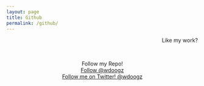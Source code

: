 ```yaml
---
layout: page
title: Github
permalink: /github/
---
```


<span class="page-tagline"><marquee scrollamount="3" behavior="alternate" scrolldelay="225">Like my work?</marquee></span>



<div class="post-content-download">
  <p>
    <br />
  </p>
  <div class="download">
    <center><i class="fa fa-heart"></i> Follow my Repo!<i class="fa fa-heart"></i></center>
    <center><a class="github-button" href="https://github.com/wdoogz" data-color-scheme="no-preference: dark; light: light; dark: dark;" data-show-count="true" aria-label="Follow @wdoogz on GitHub">Follow @wdoogz</a></center>
    <center><a href="https://twitter.com/wdoogz?ref_src=twsrc%5Etfw" class="twitter-follow-button" data-show-count="false">Follow me on Twitter! @wdoogz</a><script async src="https://platform.twitter.com/widgets.js" charset="utf-8"></script></center>
  </div>
</div>
